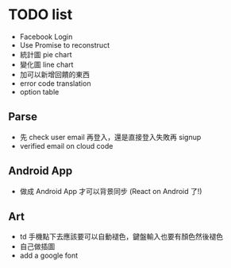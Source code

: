 # TODO list

- Facebook Login
- Use Promise to reconstruct
- 統計圖 pie chart
- 變化圖 line chart
- 加可以新增回饋的東西
- error code translation
- option table

## Parse

- 先 check user email 再登入，還是直接登入失敗再 signup
- verified email on cloud code

## Android App

- 做成 Android App 才可以背景同步 (React on Android 了!)

## Art

- td 手機點下去應該要可以自動褪色，鍵盤輸入也要有顏色然後褪色
- 自己做插圖
- add a google font